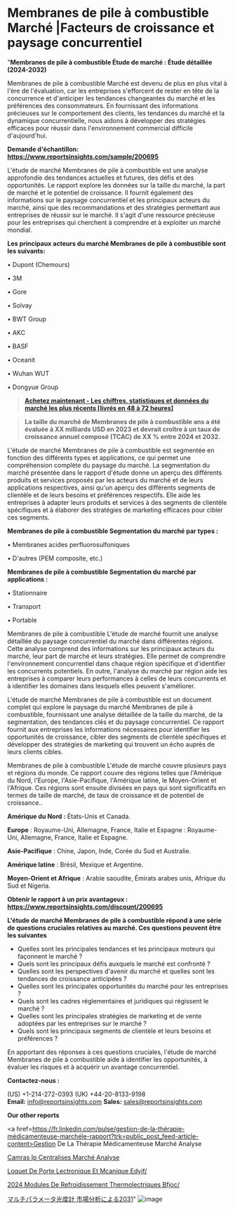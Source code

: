 # Membranes de pile à combustible Marché |Facteurs de croissance et paysage concurrentiel

"<strong>Membranes de pile à combustible Étude de marché : Étude détaillée (2024-2032)</strong>

Membranes de pile à combustible Marché est devenu de plus en plus vital à l'ère de l'évaluation, car les entreprises s'efforcent de rester en tête de la concurrence et d'anticiper les tendances changeantes du marché et les préférences des consommateurs. En fournissant des informations précieuses sur le comportement des clients, les tendances du marché et la dynamique concurrentielle, nous aidons à développer des stratégies efficaces pour réussir dans l'environnement commercial difficile d'aujourd'hui.

<strong>Demande d'échantillon: <a href=https://www.reportsinsights.com/sample/200695>https://www.reportsinsights.com/sample/200695</a></strong>

L'étude de marché Membranes de pile à combustible est une analyse approfondie des tendances actuelles et futures, des défis et des opportunités. Le rapport explore les données sur la taille du marché, la part de marché et le potentiel de croissance. Il fournit également des informations sur le paysage concurrentiel et les principaux acteurs du marché, ainsi que des recommandations et des stratégies permettant aux entreprises de réussir sur le marché. Il s'agit d'une ressource précieuse pour les entreprises qui cherchent à comprendre et à exploiter un marché mondial.

<strong>Les principaux acteurs du marché Membranes de pile à combustible sont les suivants:</strong>

• Dupont (Chemours)

• 3M

• Gore

• Solvay

• BWT Group

• AKC

• BASF

• Oceanit

• Wuhan WUT

• Dongyue Group
<blockquote><a href=https://www.reportsinsights.com/buynow/200695><span style=text-decoration: underline;><strong>Achetez maintenant - Les chiffres, statistiques et données du marché les plus récents [livrés en 48 à 72 heures]</strong></span></a></blockquote>
<blockquote><span style=text-decoration: underline;><strong>La taille du marché de Membranes de pile à combustible ans a été évaluée à XX milliards USD en 2023 et devrait croître à un taux de croissance annuel composé (TCAC) de XX % entre 2024 et 2032.</strong></span></blockquote>
L'étude de marché Membranes de pile à combustible est segmentée en fonction des différents types et applications, ce qui permet une compréhension complète du paysage du marché. La segmentation du marché présentée dans le rapport d'étude donne un aperçu des différents produits et services proposés par les acteurs du marché et de leurs applications respectives, ainsi qu'un aperçu des différents segments de clientèle et de leurs besoins et préférences respectifs. Elle aide les entreprises à adapter leurs produits et services à des segments de clientèle spécifiques et à élaborer des stratégies de marketing efficaces pour cibler ces segments.

<strong>Membranes de pile à combustible Segmentation du marché par types :</strong>

• Membranes acides perfluorosulfoniques

• D'autres (PEM composite, etc.)

<strong>Membranes de pile à combustible Segmentation du marché par applications :</strong>

• Stationnaire

• Transport

• Portable

Membranes de pile à combustible L'étude de marché fournit une analyse détaillée du paysage concurrentiel du marché dans différentes régions. Cette analyse comprend des informations sur les principaux acteurs du marché, leur part de marché et leurs stratégies. Elle permet de comprendre l'environnement concurrentiel dans chaque région spécifique et d'identifier les concurrents potentiels. En outre, l'analyse du marché par région aide les entreprises à comparer leurs performances à celles de leurs concurrents et à identifier les domaines dans lesquels elles peuvent s'améliorer.

L'étude de marché Membranes de pile à combustible est un document complet qui explore le paysage du marché Membranes de pile à combustible, fournissant une analyse détaillée de la taille du marché, de la segmentation, des tendances clés et du paysage concurrentiel. Ce rapport fournit aux entreprises les informations nécessaires pour identifier les opportunités de croissance, cibler des segments de clientèle spécifiques et développer des stratégies de marketing qui trouvent un écho auprès de leurs clients cibles.

Membranes de pile à combustible L'étude de marché couvre plusieurs pays et régions du monde. Ce rapport couvre des régions telles que l'Amérique du Nord, l'Europe, l'Asie-Pacifique, l'Amérique latine, le Moyen-Orient et l'Afrique. Ces régions sont ensuite divisées en pays qui sont significatifs en termes de taille de marché, de taux de croissance et de potentiel de croissance..

<strong>Amérique du Nord :</strong> États-Unis et Canada.

<strong>Europe</strong> : Royaume-Uni, Allemagne, France, Italie et Espagne : Royaume-Uni, Allemagne, France, Italie et Espagne.

<strong>Asie-Pacifique</strong> : Chine, Japon, Inde, Corée du Sud et Australie.

<strong>Amérique latine</strong> : Brésil, Mexique et Argentine.

<strong>Moyen-Orient et Afrique</strong> : Arabie saoudite, Émirats arabes unis, Afrique du Sud et Nigeria.

<strong>Obtenir le rapport à un prix avantageux : <a href=https://www.reportsinsights.com/discount/200695>https://www.reportsinsights.com/discount/200695</a></strong>

<strong>L'étude de marché Membranes de pile à combustible répond à une série de questions cruciales relatives au marché. Ces questions peuvent être les suivantes</strong>
<ul>
  <li>Quelles sont les principales tendances et les principaux moteurs qui façonnent le marché ?</li>
  <li>Quels sont les principaux défis auxquels le marché est confronté ?</li>
  <li>Quelles sont les perspectives d'avenir du marché et quelles sont les tendances de croissance anticipées ?</li>
  <li>Quelles sont les principales opportunités du marché pour les entreprises ?</li>
  <li>Quels sont les cadres réglementaires et juridiques qui régissent le marché ?</li>
  <li>Quelles sont les principales stratégies de marketing et de vente adoptées par les entreprises sur le marché ?</li>
  <li>Quels sont les principaux segments de clientèle et leurs besoins et préférences ?</li>
</ul>
En apportant des réponses à ces questions cruciales, l'étude de marché Membranes de pile à combustible aide à identifier les opportunités, à évaluer les risques et à acquérir un avantage concurrentiel.

<strong>Contactez-nous :</strong>

(US) +1-214-272-0393
(UK) +44-20-8133-9198
<strong>Email:</strong> <a>info@reportsinsights.com</a>
<strong>Sales:</strong> <a>sales@reportsinsights.com</a>

<strong>Our other reports</strong>

<a href=https://fr.linkedin.com/pulse/gestion-de-la-thérapie-médicamenteuse-marchéle-rapport?trk=public_post_feed-article-content>Gestion De La Thérapie Médicamenteuse Marché Analyse</a>

<a href=https://www.linkedin.com/pulse/cam%C3%A9ras-ip-centralis%C3%A9es-march%C3%A9-analyse-738wf/>Camras Ip Centralises Marché Analyse</a>

<a href=https://www.linkedin.com/pulse/loquet-de-porte-%C3%A9lectronique-et-m%C3%A9canique-edyjf/>Loquet De Porte Lectronique Et Mcanique Edyjf/</a>

<a href=https://www.linkedin.com/pulse/2024-modules-de-refroidissement-thermo%C3%A9lectriques-bfjoc/>2024 Modules De Refroidissement Thermolectriques Bfjoc/</a>

<a href=https://www.linkedin.com/pulse/マルチパラメータ光度計-市場cagr見通し成長2028-market-reports-outlook-360/>マルチパラメータ光度計 市場分析による2031</a>"
![image](https://github.com/daminid12/RImarketexcellence/assets/158430485/518589b5-375b-4ade-90bb-6dc3ed2a2528)
